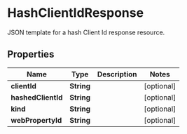 

# HashClientIdResponse

JSON template for a hash Client Id response resource.

## Properties

| Name | Type | Description | Notes |
|------------ | ------------- | ------------- | -------------|
|**clientId** | **String** |  |  [optional] |
|**hashedClientId** | **String** |  |  [optional] |
|**kind** | **String** |  |  [optional] |
|**webPropertyId** | **String** |  |  [optional] |




